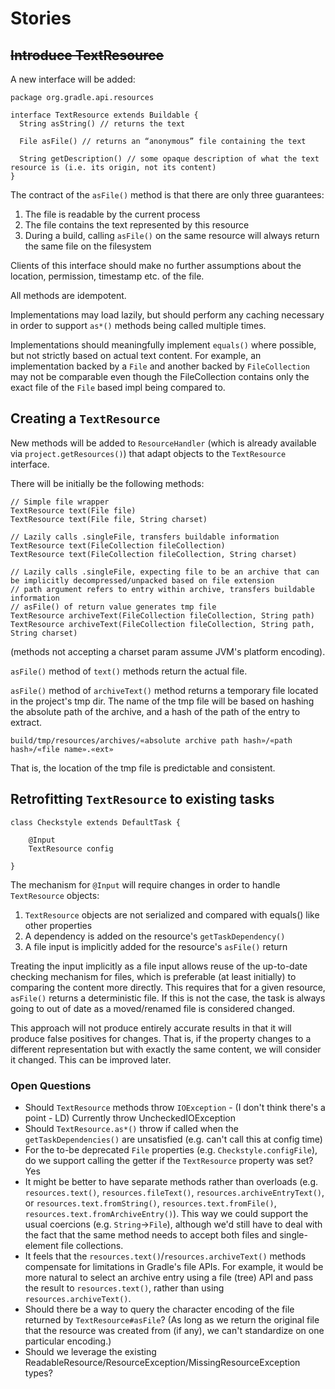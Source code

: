 
# Stories

## ~~Introduce TextResource~~

A new interface will be added:

    package org.gradle.api.resources
    
    interface TextResource extends Buildable {
      String asString() // returns the text
      
      File asFile() // returns an “anonymous” file containing the text
      
      String getDescription() // some opaque description of what the text resource is (i.e. its origin, not its content)
    }
    
The contract of the `asFile()` method is that there are only three guarantees:

1. The file is readable by the current process
2. The file contains the text represented by this resource
3. During a build, calling `asFile()` on the same resource will always return the same file on the filesystem

Clients of this interface should make no further assumptions about the location, permission, timestamp etc. of the file.

All methods are idempotent.

Implementations may load lazily, but should perform any caching necessary in order to support `as*()` methods being called multiple times.

Implementations should meaningfully implement `equals()` where possible, but not strictly based on actual text content.
For example, an implementation backed by a `File` and another backed by `FileCollection` may not be comparable even though the FileCollection contains only the exact file of the `File` based impl being compared to.

## Creating a `TextResource`

New methods will be added to `ResourceHandler` (which is already available via `project.getResources()`) that adapt objects to the `TextResource` interface.

There will be initially be the following methods:

    // Simple file wrapper
    TextResource text(File file)
    TextResource text(File file, String charset)
    
    // Lazily calls .singleFile, transfers buildable information
    TextResource text(FileCollection fileCollection)
    TextResource text(FileCollection fileCollection, String charset)
    
    // Lazily calls .singleFile, expecting file to be an archive that can be implicitly decompressed/unpacked based on file extension
    // path argument refers to entry within archive, transfers buildable information
    // asFile() of return value generates tmp file
    TextResource archiveText(FileCollection fileCollection, String path)
    TextResource archiveText(FileCollection fileCollection, String path, String charset) 

(methods not accepting a charset param assume JVM's platform encoding).

`asFile()` method of `text()` methods return the actual file.

`asFile()` method of `archiveText()` method returns a temporary file located in the project's tmp dir.
The name of the tmp file will be based on hashing the absolute path of the archive, and a hash of the path of the entry to extract.

    build/tmp/resources/archives/«absolute archive path hash»/«path hash»/«file name».«ext»

That is, the location of the tmp file is predictable and consistent.

## Retrofitting  `TextResource` to existing tasks

    class Checkstyle extends DefaultTask {
        
        @Input
        TextResource config
        
    }
    
The mechanism for `@Input` will require changes in order to handle `TextResource` objects:

1. `TextResource` objects are not serialized and compared with equals() like other properties
2. A dependency is added on the resource's `getTaskDependency()`
3. A file input is implicitly added for the resource's `asFile()` return

Treating the input implicitly as a file input allows reuse of the up-to-date checking mechanism for files, which is preferable (at least initially) to comparing the content more directly.
This requires that for a given resource, `asFile()` returns a deterministic file.
If this is not the case, the task is always going to out of date as a moved/renamed file is considered changed.

This approach will not produce entirely accurate results in that it will produce false positives for changes.
That is, if the property changes to a different representation but with exactly the same content, we will consider it changed.
This can be improved later.

### Open Questions

- Should `TextResource` methods throw `IOException` - (I don't think there's a point - LD) Currently throw UncheckedIOException
- Should `TextResource.as*()` throw if called when the `getTaskDependencies()` are unsatisfied (e.g. can't call this at config time)
- For the to-be deprecated `File` properties (e.g. `Checkstyle.configFile`), do we support calling the getter if the `TextResource` property was set? Yes
- It might be better to have separate methods rather than overloads (e.g. `resources.text()`, `resources.fileText()`, `resources.archiveEntryText()`, or 
  `resources.text.fromString()`, `resources.text.fromFile()`, `resources.text.fromArchiveEntry()`). This way we could support the usual coercions (e.g. `String`->`File`), 
  although we'd still have to deal with the fact that the same method needs to accept both files and single-element file collections.  
- It feels that the `resources.text()`/`resources.archiveText()` methods compensate for limitations in Gradle's file APIs. For example, 
  it would be more natural to select an archive entry using a file (tree) API and pass the result to `resources.text()`, rather than 
  using `resources.archiveText()`.
- Should there be a way to query the character encoding of the file returned by `TextResource#asFile`? (As long as we return the 
  original file that the resource was created from (if any), we can't standardize on one particular encoding.)
- Should we leverage the existing ReadableResource/ResourceException/MissingResourceException types?













